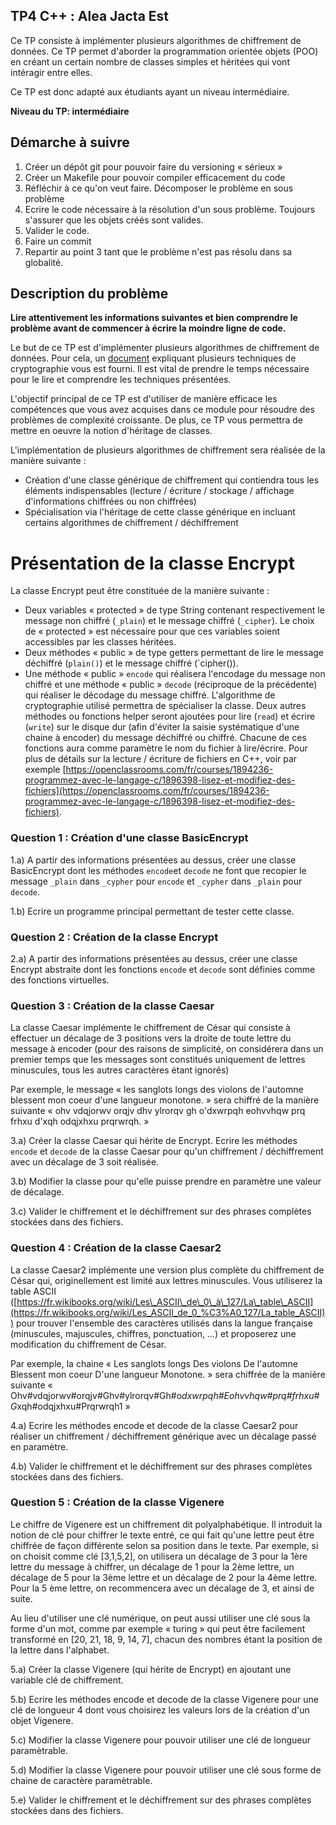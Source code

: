 ## TP4 C++ : Alea Jacta Est

Ce TP consiste à implémenter plusieurs algorithmes de chiffrement de données.
Ce TP permet d'aborder la programmation orientée objets (POO) en créant un certain nombre de classes simples et héritées qui vont intéragir entre elles. 

Ce TP est donc adapté aux étudiants ayant un niveau intermédiaire.

**Niveau du TP: intermédiaire**

## Démarche à suivre

1. Créer un dépôt git pour pouvoir faire du versioning « sérieux »
2. Créer un Makefile pour pouvoir compiler efficacement du code
3. Réfléchir à ce qu'on veut faire. Décomposer le problème en sous problème
4. Ecrire le code nécessaire à la résolution d'un sous problème. Toujours s'assurer que les objets créés sont valides.
5. Valider le code.
6. Faire un commit
7. Repartir au point 3 tant que le problème n'est pas résolu dans sa globalité.

## Description du problème

**Lire attentivement les informations suivantes et bien comprendre le problème avant de commencer à écrire la moindre ligne de code.**


Le but de ce TP est d'implémenter plusieurs algorithmes de chiffrement de données. Pour cela, un [document](cryptographie.pdf) expliquant plusieurs techniques de cryptographie vous est fourni. Il est vital de prendre le temps nécessaire pour le lire et comprendre les techniques présentées.

L'objectif principal de ce TP est d'utiliser de manière efficace les compétences que vous avez acquises dans ce module pour résoudre des problèmes de complexité croissante. De plus, ce TP vous permettra de mettre en oeuvre la notion d'héritage de classes. 

L'implémentation de plusieurs algorithmes de chiffrement sera réalisée de la manière suivante :

- Création d'une classe générique de chiffrement qui contiendra tous les éléments indispensables (lecture / écriture / stockage / affichage d'informations chiffrées ou non chiffrées)
- Spécialisation via l'héritage de cette classe générique en incluant certains algorithmes de chiffrement / déchiffrement

# Présentation de la classe Encrypt

La classe  Encrypt peut être constituée de la manière suivante :

- Deux variables « protected » de type String contenant respectivement le message non chiffré (`_plain`) et le message chiffré (`_cipher`). Le choix de « protected » est nécessaire pour que ces variables soient accessibles par les classes héritées.
- Deux méthodes « public » de type getters permettant de lire le message déchiffré (`plain()`) et le message chiffré (`cipher()).
- Une méthode « public » `encode` qui réalisera l'encodage du message non chiffré et une méthode « public » `decode` (réciproque de la précédente) qui réaliser le décodage du message chiffré.  L'algorithme de cryptographie utilisé permettra de spécialiser la classe.
Deux autres méthodes ou fonctions helper seront ajoutées pour lire (`read`) et écrire (`write`) sur le disque dur (afin d'éviter la saisie systématique d'une chaine à encoder) du message déchiffré ou chiffré. Chacune de ces fonctions aura comme paramètre le nom du fichier à lire/écrire. Pour plus de détails sur la lecture / écriture de fichiers en C++, voir par exemple [https://openclassrooms.com/fr/courses/1894236-programmez-avec-le-langage-c/1896398-lisez-et-modifiez-des-fichiers](https://openclassrooms.com/fr/courses/1894236-programmez-avec-le-langage-c/1896398-lisez-et-modifiez-des-fichiers). 

### Question 1 : Création d'une classe BasicEncrypt

1.a) A partir des informations présentées au dessus, créer une classe BasicEncrypt dont les méthodes `encode`et `decode` ne font que recopier le message `_plain` dans `_cypher` pour `encode` et `_cypher`  dans `_plain` pour `decode`. 
 
1.b) Ecrire un programme principal permettant de tester cette classe.

### Question 2 : Création de la classe Encrypt

2.a) A partir des informations présentées au dessus, créer une classe Encrypt abstraite dont les 
fonctions `encode` et `decode` sont définies comme des fonctions virtuelles.

### Question 3 : Création de la classe Caesar

La classe Caesar implémente le chiffrement de César qui consiste à effectuer un décalage de 3 positions vers la droite de toute lettre du message à encoder (pour des raisons de simplicité, on considérera dans un premier temps que les messages sont constitués uniquement de lettres minuscules, tous les autres caractères étant ignorés)

Par exemple, le message « les sanglots longs des violons de l'automne blessent mon coeur d'une langueur monotone. » sera chiffré de la manière suivante « ohv vdqjorwv orqjv dhv ylrorqv gh o'dxwrpqh eohvvhqw prq frhxu d'xqh odqjxhxu prqrwrqh. »


3.a) Créer la classe Caesar qui hérite de Encrypt. Ecrire les méthodes `encode` et `decode` de la classe Caesar pour qu'un chiffrement / déchiffrement avec un décalage de 3 soit réalisée.

3.b) Modifier la classe pour qu'elle puisse prendre en paramètre une valeur de décalage.

3.c) Valider le chiffrement et le déchiffrement sur des phrases complètes stockées dans des fichiers.

### Question 4 : Création de la classe Caesar2

La classe Caesar2 implémente une version plus complète du chiffrement de César qui, originellement est limité aux lettres minuscules. Vous utiliserez la table ASCII ([https://fr.wikibooks.org/wiki/Les\_ASCII\_de\_0\_à\_127/La\_table\_ASCII](https://fr.wikibooks.org/wiki/Les_ASCII_de_0_%C3%A0_127/La_table_ASCII)) pour trouver l'ensemble des caractères utilisés dans la langue française (minuscules, majuscules, chiffres, ponctuation, …) et proposerez une modification du chiffrement de César.

Par exemple, la chaine « Les sanglots longs Des violons De l'automne Blessent mon coeur D'une langueur Monotone. » sera chiffrée de la manière suivante « Ohv#vdqjorwv#orqjv#Ghv#ylrorqv#Gh#o*dxwrpqh#Eohvvhqw#prq#frhxu#G*xqh#odqjxhxu#Prqrwrqh1 »

4.a) Ecrire les méthodes encode et decode de la classe Caesar2 pour réaliser un chiffrement / déchiffrement générique avec un décalage passé en paramètre.

4.b) Valider le chiffrement et le déchiffrement sur des phrases complètes stockées dans des fichiers.


### Question 5 : Création de la classe Vigenere

Le chiffre de Vigenere est un chiffrement dit polyalphabétique. Il introduit la notion de clé pour chiffrer le texte entré, ce qui fait qu'une lettre peut être chiffrée de façon différente selon sa position dans le texte. Par exemple, si on choisit comme clé [3,1,5,2], on utilisera un décalage de 3 pour la 1ère lettre du message à chiffrer, un décalage de 1 pour la 2ème
lettre, un décalage de 5 pour la 3ème lettre et un décalage de 2 pour la 4ème lettre. Pour la 5 ème lettre, on recommencera avec un décalage de 3, et ainsi de suite.

Au lieu d'utiliser une clé numérique, on peut aussi utiliser une clé sous la forme d'un mot, comme par exemple « turing » qui peut être facilement transformé en [20, 21, 18, 9, 14, 7], chacun des nombres étant la position de la lettre dans l'alphabet.

5.a) Créer la classe Vigenere (qui hérite de Encrypt) en ajoutant une variable clé de chiffrement.

5.b) Ecrire les méthodes encode et decode de la classe Vigenere pour une clé de longueur 4 dont vous choisirez les valeurs lors de la création d'un objet Vigenere.

5.c) Modifier la classe Vigenere pour pouvoir utiliser une clé de longueur paramètrable.

5.d) Modifier la classe Vigenere pour pouvoir utiliser une clé sous forme de chaine de caractère paramètrable.

5.e) Valider le chiffrement et le déchiffrement sur des phrases complètes stockées dans des fichiers.

